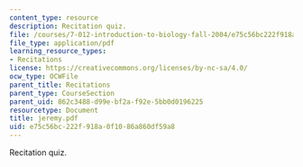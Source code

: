 ```yaml
---
content_type: resource
description: Recitation quiz.
file: /courses/7-012-introduction-to-biology-fall-2004/e75c56bc222f918a0f1086a860df59a8_jeremy.pdf
file_type: application/pdf
learning_resource_types:
- Recitations
license: https://creativecommons.org/licenses/by-nc-sa/4.0/
ocw_type: OCWFile
parent_title: Recitations
parent_type: CourseSection
parent_uid: 862c3488-d99e-bf2a-f92e-5bb0d0196225
resourcetype: Document
title: jeremy.pdf
uid: e75c56bc-222f-918a-0f10-86a860df59a8
---
```

Recitation quiz.